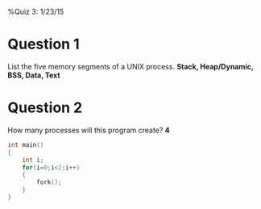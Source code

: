 %Quiz 3: 1/23/15

# Question 1
List the five memory segments of a UNIX process. **Stack, Heap/Dynamic, BSS, Data, Text**

# Question 2
How many processes will this program create? **4**

~~~c
int main()
{
	int i;
	for(i=0;i<2;i++)
	{
		fork();
	}
}
~~~
